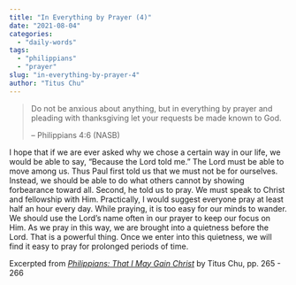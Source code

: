 ```yaml
---
title: "In Everything by Prayer (4)"
date: "2021-08-04"
categories: 
  - "daily-words"
tags: 
  - "philippians"
  - "prayer"
slug: "in-everything-by-prayer-4"
author: "Titus Chu"
---
```


> Do not be anxious about anything, but in everything by prayer and pleading with thanksgiving let your requests be made known to God.
> 
> – Philippians 4:6 (NASB)

I hope that if we are ever asked why we chose a certain way in our life, we would be able to say, “Because the Lord told me.” The Lord must be able to move among us. Thus Paul first told us that we must not be for ourselves. Instead, we should be able to do what others cannot by showing forbearance toward all. Second, he told us to pray. We must speak to Christ and fellowship with Him. Practically, I would suggest everyone pray at least half an hour every day. While praying, it is too easy for our minds to wander. We should use the Lord’s name often in our prayer to keep our focus on Him. As we pray in this way, we are brought into a quietness before the Lord. That is a powerful thing. Once we enter into this quietness, we will find it easy to pray for prolonged periods of time.

Excerpted from _[Philippians: That I May Gain Christ](https://www.asweetsavor.org/book-philippians/)_ by Titus Chu, pp. 265 - 266
